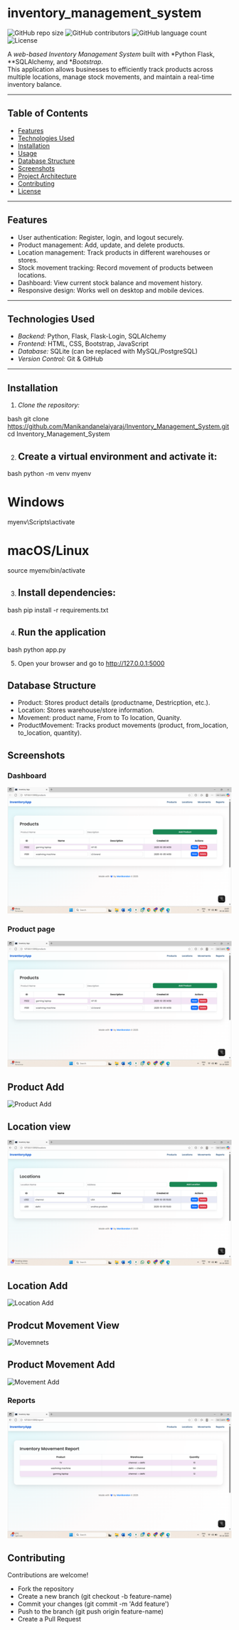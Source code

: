 # inventory_management_system

![GitHub repo size](https://img.shields.io/github/repo-size/Manikandanelaiyaraj/Inventory_Management_System)
![GitHub contributors](https://img.shields.io/github/contributors/Manikandanelaiyaraj/Inventory_Management_System)
![GitHub language count](https://img.shields.io/github/languages/count/Manikandanelaiyaraj/Inventory_Management_System)
![License](https://img.shields.io/github/license/Manikandanelaiyaraj/Inventory_Management_System)

A *web-based Inventory Management System* built with *Python Flask, **SQLAlchemy, and **Bootstrap*.  
This application allows businesses to efficiently track products across multiple locations, manage stock movements, and maintain a real-time inventory balance.

---

## Table of Contents

- [Features](#features)  
- [Technologies Used](#technologies-used)  
- [Installation](#installation)  
- [Usage](#usage)  
- [Database Structure](#database-structure)  
- [Screenshots](#screenshots)  
- [Project Architecture](#project-architecture)  
- [Contributing](#contributing)  
- [License](#license)

---

## Features

- User authentication: Register, login, and logout securely.  
- Product management: Add, update, and delete products.  
- Location management: Track products in different warehouses or stores.  
- Stock movement tracking: Record movement of products between locations.  
- Dashboard: View current stock balance and movement history.  
- Responsive design: Works well on desktop and mobile devices.

---

## Technologies Used

- *Backend:* Python, Flask, Flask-Login, SQLAlchemy  
- *Frontend:* HTML, CSS, Bootstrap, JavaScript  
- *Database:* SQLite (can be replaced with MySQL/PostgreSQL)  
- *Version Control:* Git & GitHub  

---

## Installation

1. *Clone the repository:*


bash
git clone https://github.com/Manikandanelaiyaraj/Inventory_Management_System.git
cd Inventory_Management_System


2. ## Create a virtual environment and activate it:


bash
python -m venv myenv
# Windows
myenv\Scripts\activate
# macOS/Linux
source myenv/bin/activate


3. ## Install dependencies:


bash
pip install -r requirements.txt


4. ## Run the application

bash
python app.py

5. Open your browser and go to http://127.0.0.1:5000

## Database Structure
- Product: Stores product details (productname, Destricption, etc.).
- Location: Stores warehouse/store information.
- Movement: product name, From to To location, Quanity.
- ProductMovement: Tracks product movements (product, from_location, to_location, quantity).

## Screenshots

### Dashboard
![Dashboard](Dashboard.png)

### Product page
![Product](Product_view.png)

## Product Add
![Product Add](Produdct_adding.png)

## Location view
![Location](Location_view.png)

## Location Add
![Location Add](Location_adding.png)

## Prodcut Movement View
![Movemnets](Product_movement.png)

##  Product Movement Add
![Movement Add](Prodcut_movement_adding.png)

### Reports
![Reports](Movement_report.png)

## Contributing 

Contributions are welcome!

- Fork the repository
- Create a new branch (git checkout -b feature-name)
- Commit your changes (git commit -m 'Add feature')
- Push to the branch (git push origin feature-name)
- Create a Pull Request
